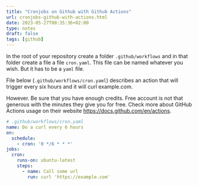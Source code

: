 ```yaml
---
title: "Cronjobs on Github with Github Actions"
url: cronjobs-github-with-actions.html
date: 2023-05-27T00:35:36+02:00
type: notes
draft: false
tags: [github]
---
```


In the root of your repository create a folder `.github/workflows` and
in that folder create a file a file `cron.yaml`. This file can be named
whatever you wish. But it has to be a `yaml` file.

File below (`.github/workflows/cron.yaml`) describes an action that will
trigger every six hours and it will curl example.com.

However. Be sure that you have enough credits. Free account is not that
generous with the minutes they give you for free. Check more about
GitHub Actions usage on their website https://docs.github.com/en/actions.


```yaml
# .github/workflows/cron.yaml
name: Do a curl every 6 hours
on:
  schedule:
    - cron: '0 */6 * * *'
jobs:
  cron:
    runs-on: ubuntu-latest
    steps:
      - name: Call some url
        run: curl 'https://example.com'
```
